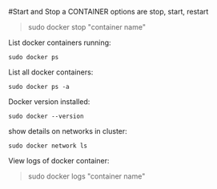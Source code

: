 #Start and Stop a CONTAINER
options are stop, start, restart
> sudo docker stop "container name"

List docker containers running:
```
sudo docker ps
```
List all docker containers:
```
sudo docker ps -a
```
Docker version installed:
```
sudo docker --version
```
show details on networks in cluster:
```
sudo docker network ls
```
View logs of docker container:
> sudo docker logs "container name"

